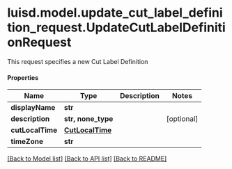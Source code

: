 # luisd.model.update_cut_label_definition_request.UpdateCutLabelDefinitionRequest

This request specifies a new Cut Label Definition

#### Properties
Name | Type | Description | Notes
------------ | ------------- | ------------- | -------------
**displayName** | **str** |  | 
**description** | **str, none_type** |  | [optional] 
**cutLocalTime** | [**CutLocalTime**](CutLocalTime.md) |  | 
**timeZone** | **str** |  | 

[[Back to Model list]](../../README.md#documentation-for-models) [[Back to API list]](../../README.md#documentation-for-api-endpoints) [[Back to README]](../../README.md)

